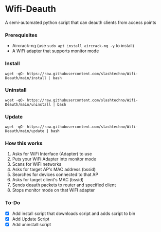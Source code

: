 # Wifi-Deauth
A semi-automated python script that can deauth clients from access points

### Prerequisites
* Aircrack-ng (use `sudo apt install aircrack-ng -y` to install)
* A WiFi adapter that supports monitor mode

### Install
`wget -qO- https://raw.githubusercontent.com/slashtechno/Wifi-Deauth/main/install | bash`

### Uninstall
`wget -qO- https://raw.githubusercontent.com/slashtechno/Wifi-Deauth/main/uninstall | bash`

### Update
`wget -qO- https://raw.githubusercontent.com/slashtechno/Wifi-Deauth/main/update | bash`

### How this works
1. Asks for WiFi Interface (Adapter) to use
2. Puts your WiFi Adapter into monitor mode
3. Scans for WiFi networks
4. Asks for target AP's MAC address (bssid)
5. Searches for devices connected to that AP
6. Asks for target client's MAC (bssid)
7. Sends deauth packets to router and specified client
8. Stops monitor mode on that WiFI adapter


### To-Do
- [X] Add install script that downloads script and adds script to bin
- [X] Add Update Script
- [X] Add uninstall script
